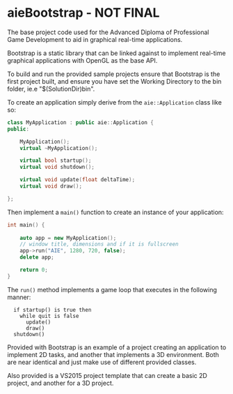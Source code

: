 # aieBootstrap - NOT FINAL
The base project code used for the Advanced Diploma of Professional Game Development to aid in graphical real-time applications.

Bootstrap is a static library that can be linked against to implement real-time graphical applications with OpenGL as the base API.

To build and run the provided sample projects ensure that Bootstrap is the first project built, and ensure you have set the Working Directory to the bin folder, ie.e "$(SolutionDir)bin\".

To create an application simply derive from the ```aie::Application``` class like so:
```c++
class MyApplication : public aie::Application {
public:

	MyApplication();
	virtual ~MyApplication();

	virtual bool startup();
	virtual void shutdown();

	virtual void update(float deltaTime);
	virtual void draw();

};
```
Then implement a ```main()``` function to create an instance of your application:
```c++
int main() {
	
	auto app = new MyApplication();
	// window title, dimensions and if it is fullscreen
	app->run("AIE", 1280, 720, false);
	delete app;

	return 0;
}
```
The ```run()``` method implements a game loop that executes in the following manner:
```
  if startup() is true then
    while quit is false
      update()
      draw()
  shutdown()
```
Provided with Bootstrap is an example of a project creating an application to implement 2D tasks, and another that implements a 3D environment. Both are near identical and just make use of different provided classes.

Also provided is a VS2015 project template that can create a basic 2D project, and another for a 3D project.
